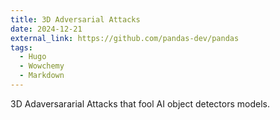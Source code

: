 ```yaml
---
title: 3D Adversarial Attacks
date: 2024-12-21
external_link: https://github.com/pandas-dev/pandas
tags:
  - Hugo
  - Wowchemy
  - Markdown
---
```


3D Adaversararial Attacks that fool AI object detectors models. 

<!--more-->
